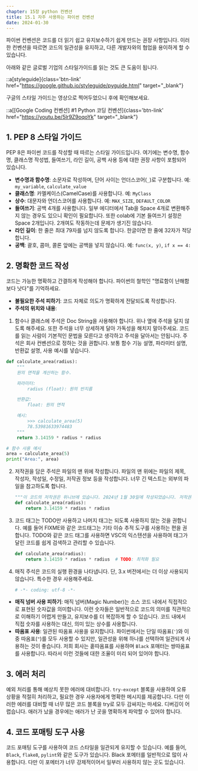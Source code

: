 ```yaml
---
chapter: 15장 python 컨벤션
title: 15.1 자주 사용하는 파이썬 컨벤션
date: 2024-01-30
---
```


파이썬 컨벤션은 코드를 더 읽기 쉽고 유지보수하기 쉽게 만드는 권장 사항입니다. 이러한 컨벤션을 따르면 코드의 일관성을 유지하고, 다른 개발자와의 협업을 용이하게 할 수 있습니다.

아래와 같은 글로벌 기업의 스타일가이드를 읽는 것도 큰 도움이 됩니다.

::a[styleguide]{class='btn-link' href="https://google.github.io/styleguide/pyguide.html" target="\_blank"}

구글의 스타일 가이드는 영상으로 찍어두었으니 후에 확인해보세요.

::a[[Google Coding 컨벤션] #1 Python 코딩 컨벤션]{class='btn-link' href="https://youtu.be/5lr9Z9oqoYk" target="\_blank"}

## 1. PEP 8 스타일 가이드

PEP 8은 파이썬 코드를 작성할 때 따르는 스타일 가이드입니다. 여기에는 변수명, 함수명, 클래스명 작성법, 들여쓰기, 라인 길이, 공백 사용 등에 대한 권장 사항이 포함되어 있습니다.

- **변수명과 함수명**: 소문자로 작성하며, 단어 사이는 언더스코어(`_`)로 구분합니다. 예: `my_variable`, `calculate_value`
- **클래스명**: 카멜케이스(CamelCase)를 사용합니다. 예: `MyClass`
- **상수**: 대문자와 언더스코어를 사용합니다. 예: `MAX_SIZE`, `DEFAULT_COLOR`
- **들여쓰기**: 공백 4개를 사용합니다. 일부 에디터에서 Tab을 Space 4개로 변환해주지 않는 경우도 있으니 확인이 필요합니다. 또한 colab에 기본 들여쓰기 설정은 Space 2개입니다. 2개여도 작동하는데 문제가 생기진 않습니다.
- **라인 길이**: 한 줄은 최대 79자를 넘지 않도록 합니다. 한글이면 한 줄에 32자가 적당합니다.
- **공백**: 괄호, 콤마, 콜론 앞에는 공백을 넣지 않습니다. 예: `func(x, y)`, `if x == 4:`

## 2. 명확한 코드 작성

코드는 가능한 명확하고 간결하게 작성해야 합니다. 파이썬의 철학인 "명료함이 난해함보다 낫다"를 기억하세요.

- **불필요한 주석 피하기**: 코드 자체로 의도가 명확하게 전달되도록 작성합니다.
- **주석의 위치와 내용**: 
1. 함수나 클래스에 주석은 Doc String을 사용해야 합니다. 위나 옆에 주석을 달지 않도록 해주세요. 또한 주석을 너무 상세하게 달아 가독성을 해치지 말아주세요. 코드를 읽는 사람이 기본적인 문법을 모른다고 생각하고 주석을 달아서는 안됩니다. 주석은 회사 컨벤션으로 정하는 것을 권합니다. 보통 함수 기능 설명, 파라미터 설명, 반환값 설명, 사용 예시를 넣습니다.

  ```python
  def calculate_area(radius):
      """
      원의 면적을 계산하는 함수.

      파라미터:
          radius (float): 원의 반지름

      반환값:
          float: 원의 면적

      예시:
          >>> calculate_area(5)
          78.53981633974483
      """
      return 3.14159 * radius * radius

  # 함수 사용 예시
  area = calculate_area(5)
  print("Area:", area)
  ```
2. 저작권을 담은 주석은 파일의 맨 위에 작성합니다. 파일의 맨 위에는 파일의 제목, 작성자, 작성일, 수정일, 저작권 정보 등을 작성합니다. 너무 긴 텍스트는 외부의 파일을 참고하도록 합니다.

    ```python
    """이 코드의 저작권은 위니브에 있습니다. 2024년 1월 30일에 작성되었습니다. 저작권의 상세 내용은 회사 코드 라이센스 문서를 참고하세요."""
    def calculate_area(radius):
        return 3.14159 * radius * radius
    ```

3. 코드 태그는 TODO만 사용하고 나머지 태그는 되도록 사용하지 않는 것을 권합니다. 예를 들어 FIXME와 같은 코드태그는 기타 이슈 추적 도구를 사용하는 편을 권합니다. TODO와 같은 코드 태그를 사용하면 VSC의 익스텐션을 사용하여 태그가 달린 코드를 쉽게 검색하고 관리할 수 있습니다.

    ```python
    def calculate_area(radius):
        return 3.14159 * radius * radius  # TODO: 최적화 필요
    ```

4. 매직 주석은 코드의 실행 환경을 나타냅니다. 단, 3.x 버전에서는 더 이상 사용되지 않습니다. 특수한 경우 사용해주세요.

    ```python
    # -*- coding: utf-8 -*-
    ```

- **매직 넘버 사용 피하기**: 매직 넘버(Magic Number)는 소스 코드 내에서 직접적으로 표현된 숫자값을 의미합니다. 이런 숫자들은 일반적으로 코드의 의미를 직관적으로 이해하기 어렵게 만들고, 유지보수를 더 복잡하게 할 수 있습니다. 코드 내에서 직접 숫자를 사용하는 대신, 의미 있는 상수를 사용합니다.
- **따옴표 사용**: 일관된 따옴표 사용을 유지합니다. 파이썬에서는 단일 따옴표(`'`)와 이중 따옴표(`"`)를 모두 사용할 수 있지만, 일관성을 위해 하나를 선택하여 일관되게 사용하는 것이 좋습니다. 저희 회사는 홑따옴표를 사용하며 `Black` 포매터는 쌍따옴표를 사용합니다. 따라서 이런 것들에 대한 조율이 미리 되어 있어야 합니다.

## 3. 에러 처리

예외 처리를 통해 예상치 못한 에러에 대비합니다. `try-except` 블록을 사용하여 오류 상황을 적절히 처리하고, 필요한 경우 사용자에게 명확한 메시지를 제공합니다. 다만 이러한 에러를 대비할 때 너무 많은 코드 블록을 try로 모두 감싸지는 마세요. 디버깅이 어렵습니다. 애러가 났을 경우에는 애러가 난 곳을 명확하게 파악할 수 있어야 합니다.

## 4. 코드 포매팅 도구 사용

코드 포매팅 도구를 사용하여 코드 스타일을 일관되게 유지할 수 있습니다. 예를 들어, `Black`, `flake8`, `pylint`와 같은 도구가 있습니다. Black 포메터를 일반적으로 많이 사용합니다. 다만 이 포메터가 너무 강제적이어서 일부러 사용하지 않는 곳도 있습니다.
